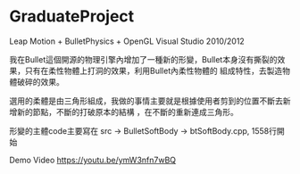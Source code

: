 # GraduateProject
Leap Motion + BulletPhysics + OpenGL
Visual Studio 2010/2012

我在Bullet這個開源的物理引擎內增加了一種新的形變，Bullet本身沒有撕裂的效果，只有在柔性物體上打洞的效果，利用Bullet內柔性物體的
組成特性，去製造物體破碎的效果。

選用的柔體是由三角形組成，我做的事情主要就是根據使用者剪到的位置不斷去新增新的節點，不斷的打破原本的結構
，在不斷的重新連成三角形。

形變的主體code主要寫在
src -> BulletSoftBody -> btSoftBody.cpp, 1558行開始

Demo Video
https://youtu.be/ymW3nfn7wBQ
